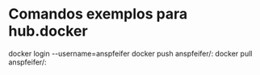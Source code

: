 # Comandos exemplos para hub.docker

docker login --username=anspfeifer
docker push anspfeifer/<image>:<version>
docker pull anspfeifer/<image>:<version>
